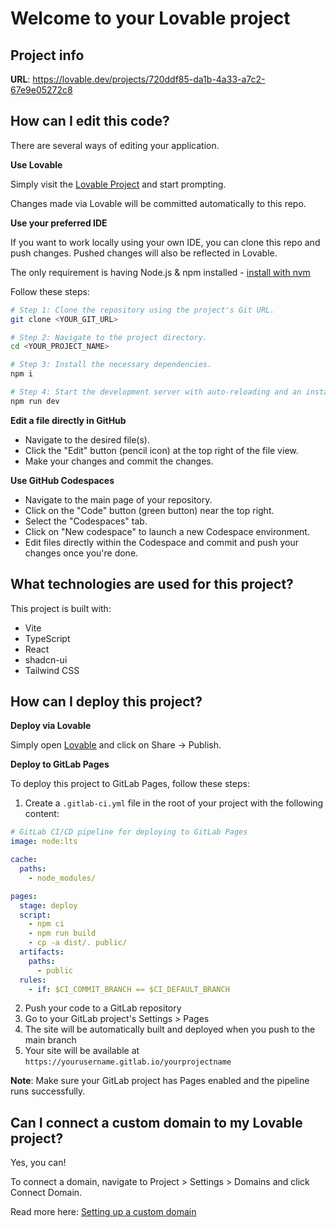 # Welcome to your Lovable project

## Project info

**URL**: https://lovable.dev/projects/720ddf85-da1b-4a33-a7c2-67e9e05272c8

## How can I edit this code?

There are several ways of editing your application.

**Use Lovable**

Simply visit the [Lovable Project](https://lovable.dev/projects/720ddf85-da1b-4a33-a7c2-67e9e05272c8) and start prompting.

Changes made via Lovable will be committed automatically to this repo.

**Use your preferred IDE**

If you want to work locally using your own IDE, you can clone this repo and push changes. Pushed changes will also be reflected in Lovable.

The only requirement is having Node.js & npm installed - [install with nvm](https://github.com/nvm-sh/nvm#installing-and-updating)

Follow these steps:

```sh
# Step 1: Clone the repository using the project's Git URL.
git clone <YOUR_GIT_URL>

# Step 2: Navigate to the project directory.
cd <YOUR_PROJECT_NAME>

# Step 3: Install the necessary dependencies.
npm i

# Step 4: Start the development server with auto-reloading and an instant preview.
npm run dev
```

**Edit a file directly in GitHub**

- Navigate to the desired file(s).
- Click the "Edit" button (pencil icon) at the top right of the file view.
- Make your changes and commit the changes.

**Use GitHub Codespaces**

- Navigate to the main page of your repository.
- Click on the "Code" button (green button) near the top right.
- Select the "Codespaces" tab.
- Click on "New codespace" to launch a new Codespace environment.
- Edit files directly within the Codespace and commit and push your changes once you're done.

## What technologies are used for this project?

This project is built with:

- Vite
- TypeScript
- React
- shadcn-ui
- Tailwind CSS

## How can I deploy this project?

**Deploy via Lovable**

Simply open [Lovable](https://lovable.dev/projects/720ddf85-da1b-4a33-a7c2-67e9e05272c8) and click on Share -> Publish.

**Deploy to GitLab Pages**

To deploy this project to GitLab Pages, follow these steps:

1. Create a `.gitlab-ci.yml` file in the root of your project with the following content:

```yaml
# GitLab CI/CD pipeline for deploying to GitLab Pages
image: node:lts

cache:
  paths:
    - node_modules/

pages:
  stage: deploy
  script:
    - npm ci
    - npm run build
    - cp -a dist/. public/
  artifacts:
    paths:
      - public
  rules:
    - if: $CI_COMMIT_BRANCH == $CI_DEFAULT_BRANCH
```

2. Push your code to a GitLab repository
3. Go to your GitLab project's Settings > Pages
4. The site will be automatically built and deployed when you push to the main branch
5. Your site will be available at `https://yourusername.gitlab.io/yourprojectname`

**Note**: Make sure your GitLab project has Pages enabled and the pipeline runs successfully.

## Can I connect a custom domain to my Lovable project?

Yes, you can!

To connect a domain, navigate to Project > Settings > Domains and click Connect Domain.

Read more here: [Setting up a custom domain](https://docs.lovable.dev/tips-tricks/custom-domain#step-by-step-guide)
